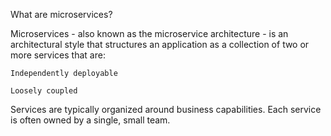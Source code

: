 What are microservices?

Microservices - also known as the microservice architecture - is an architectural style that structures an application as a collection of two or more services that are:

    Independently deployable

    Loosely coupled

Services are typically organized around business capabilities. Each service is often owned by a single, small team.